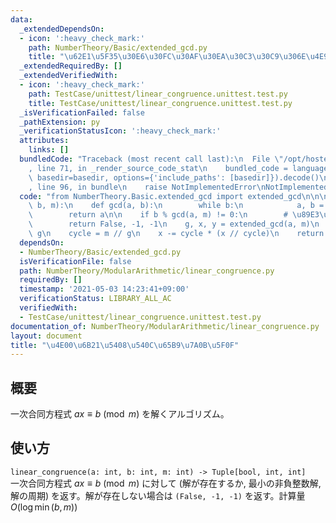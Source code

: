 ```yaml
---
data:
  _extendedDependsOn:
  - icon: ':heavy_check_mark:'
    path: NumberTheory/Basic/extended_gcd.py
    title: "\u62E1\u5F35\u30E6\u30FC\u30AF\u30EA\u30C3\u30C9\u306E\u4E92\u9664\u6CD5"
  _extendedRequiredBy: []
  _extendedVerifiedWith:
  - icon: ':heavy_check_mark:'
    path: TestCase/unittest/linear_congruence.unittest.test.py
    title: TestCase/unittest/linear_congruence.unittest.test.py
  _isVerificationFailed: false
  _pathExtension: py
  _verificationStatusIcon: ':heavy_check_mark:'
  attributes:
    links: []
  bundledCode: "Traceback (most recent call last):\n  File \"/opt/hostedtoolcache/Python/3.9.6/x64/lib/python3.9/site-packages/onlinejudge_verify/documentation/build.py\"\
    , line 71, in _render_source_code_stat\n    bundled_code = language.bundle(stat.path,\
    \ basedir=basedir, options={'include_paths': [basedir]}).decode()\n  File \"/opt/hostedtoolcache/Python/3.9.6/x64/lib/python3.9/site-packages/onlinejudge_verify/languages/python.py\"\
    , line 96, in bundle\n    raise NotImplementedError\nNotImplementedError\n"
  code: "from NumberTheory.Basic.extended_gcd import extended_gcd\n\n\ndef linear_congruence(a,\
    \ b, m):\n    def gcd(a, b):\n        while b:\n            a, b = b, a % b\n\
    \        return a\n\n    if b % gcd(a, m) != 0:\n        # \u89E3\u306A\u3057\n\
    \        return False, -1, -1\n    g, x, y = extended_gcd(a, m)\n    x *= b //\
    \ g\n    cycle = m // g\n    x -= cycle * (x // cycle)\n    return True, x, cycle\n"
  dependsOn:
  - NumberTheory/Basic/extended_gcd.py
  isVerificationFile: false
  path: NumberTheory/ModularArithmetic/linear_congruence.py
  requiredBy: []
  timestamp: '2021-05-03 14:23:41+09:00'
  verificationStatus: LIBRARY_ALL_AC
  verifiedWith:
  - TestCase/unittest/linear_congruence.unittest.test.py
documentation_of: NumberTheory/ModularArithmetic/linear_congruence.py
layout: document
title: "\u4E00\u6B21\u5408\u540C\u65B9\u7A0B\u5F0F"
---
```


## 概要
一次合同方程式 $ax \equiv b \pmod{m}$ を解くアルゴリズム。

## 使い方
`linear_congruence(a: int, b: int, m: int) -> Tuple[bool, int, int]`  
一次合同方程式 $ax \equiv b \pmod{m}$ に対して (解が存在するか, 最小の非負整数解, 解の周期) を返す。解が存在しない場合は `(False, -1, -1)` を返す。計算量 $O(\log \min(b, m))$
